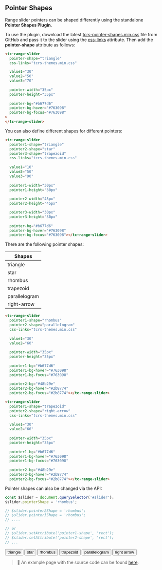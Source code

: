 ## Pointer Shapes

<div data-examples="pointer-shapes"></div>

Range slider pointers can be shaped differently using the standalone **Pointer Shapes Plugin**.

To use the plugin, download the latest [tcrs-pointer-shapes.min.css](https://github.com/mzusin/toolcool-range-slider/blob/main/dist/plugins/tcrs-pointer-shapes.min.css) file from GitHub and pass it to the slider using the [css-links](/pages/css-links.html) attribute. Then add the **pointer-shape** attribute as follows:


```html
<tc-range-slider 
  pointer-shape="triangle"
  css-links="tcrs-themes.min.css"

  value1="30"
  value2="50"
  value3="70"
  
  pointer-width="35px"
  pointer-height="35px"
  
  pointer-bg="#b677d6"
  pointer-bg-hover="#763098"
  pointer-bg-focus="#763098"
>
</tc-range-slider>
```

<div class="my-12 flex flex-col items-center">
    <tc-range-slider
        pointer-shape="triangle"
        css-links="/js/index.{% js-hash %}.css"
        value1="30"
        value2="50"
        value3="70"
        pointer-width="30px"
        pointer-height="30px"
        pointer-bg="#b677d6"
        pointer-bg-hover="#763098"
        pointer-bg-focus="#763098"></tc-range-slider>
</div>

You can also define different shapes for different pointers:

```html
<tc-range-slider
  pointer1-shape="triangle"
  pointer2-shape="star"
  pointer3-shape="trapezoid"
  css-links="tcrs-themes.min.css"
  
  value1="10"
  value2="50"
  value3="90"
  
  pointer1-width="30px"
  pointer1-height="30px"
  
  pointer2-width="45px"
  pointer2-height="45px"

  pointer3-width="30px"
  pointer3-height="30px"
  
  pointer-bg="#b677d6"
  pointer-bg-hover="#763098"
  pointer-bg-focus="#763098"></tc-range-slider>
```

<div class="my-12 flex flex-col items-center">
    <tc-range-slider
        pointer1-shape="triangle"
        pointer2-shape="star"
        pointer3-shape="trapezoid"
        css-links="/js/index.{% js-hash %}.css"
        value1="10"
        value2="50"
        value3="90"
        pointer1-width="30px"
        pointer1-height="30px"
        pointer2-width="45px"
        pointer2-height="45px"
        pointer3-width="30px"
        pointer3-height="30px"
        pointer-bg="#b677d6"
        pointer-bg-hover="#763098"
        pointer-bg-focus="#763098"></tc-range-slider>
</div>

There are the following pointer shapes:

| Shapes        | 
|---------------|
| triangle      |
| star          |
| rhombus       |
| trapezoid     |
| parallelogram |
| right-arrow   |

```html
<tc-range-slider
  pointer1-shape="rhombus"
  pointer2-shape="parallelogram"
  css-links="tcrs-themes.min.css"
  
  value1="30"
  value2="60"
  
  pointer-width="35px"
  pointer-height="35px"
  
  pointer1-bg="#b677d6"
  pointer1-bg-hover="#763098"
  pointer1-bg-focus="#763098"
  
  pointer2-bg="#48b29e"
  pointer2-bg-hover="#2b8774"
  pointer2-bg-focus="#2b8774"></tc-range-slider>
```

<div class="my-12 flex flex-col items-center">
    <tc-range-slider
        pointer1-shape="rhombus"
        pointer2-shape="parallelogram"
        css-links="/js/index.{% js-hash %}.css"
        value1="30"
        value2="60"
        pointer-width="35px"
        pointer-height="35px"
        pointer1-bg="#b677d6"
        pointer1-bg-hover="#763098"
        pointer1-bg-focus="#763098"
        pointer2-bg="#48b29e"
        pointer2-bg-hover="#2b8774"
        pointer2-bg-focus="#2b8774"></tc-range-slider>
</div>

```html
<tc-range-slider
  pointer1-shape="trapezoid"
  pointer2-shape="right-arrow"
  css-links="tcrs-themes.min.css"
  
  value1="30"
  value2="60"
  
  pointer-width="35px"
  pointer-height="35px"
  
  pointer1-bg="#b677d6"
  pointer1-bg-hover="#763098"
  pointer1-bg-focus="#763098"
  
  pointer2-bg="#48b29e"
  pointer2-bg-hover="#2b8774"
  pointer2-bg-focus="#2b8774"></tc-range-slider>
```

<div class="my-12 flex flex-col items-center">
    <tc-range-slider
        pointer1-shape="trapezoid"
        pointer2-shape="right-arrow"
        css-links="/js/index.{% js-hash %}.css"
        value1="30"
        value2="60"
        pointer-width="35px"
        pointer-height="35px"
        pointer1-bg="#b677d6"
        pointer1-bg-hover="#763098"
        pointer1-bg-focus="#763098"
        pointer2-bg="#48b29e"
        pointer2-bg-hover="#2b8774"
        pointer2-bg-focus="#2b8774"></tc-range-slider>
</div>

Pointer shapes can also be changed via the API:

```js
const $slider = document.querySelector('#slider');
$slider.pointerShape = 'rhombus';

// $slider.pointer2Shape = 'rhombus';
// $slider.pointer3Shape = 'rhombus';
// ....

// or
// $slider.setAttribute('pointer1-shape', 'rect');
// $slider.setAttribute('pointer2-shape', 'rect');
// ...
```

<div class="my-12 flex flex-col items-center">
    <tc-range-slider
        id="slider-12"
        pointer-shape="trapezoid"
        css-links="/js/index.{% js-hash %}.css"
        value1="30"
        value2="70"
        pointer-width="35px"
        pointer-height="35px"
        pointer1-bg="#b677d6"
        pointer1-bg-hover="#763098"
        pointer1-bg-focus="#763098"
        pointer2-bg="#48b29e"
        pointer2-bg-hover="#2b8774" 
        pointer2-bg-focus="#2b8774"></tc-range-slider>
    <div class="grid grid-cols-2 gap-4 items-center mt-8">
        <button id="shape-triangle-btn" type="button" class="group inline-flex items-center h-9 rounded-full text-sm font-semibold whitespace-nowrap px-3 focus:outline-none focus:ring-2 bg-sky-50 text-sky-600 hover:bg-sky-100 hover:text-sky-700 focus:ring-sky-600 mx-2 justify-center">triangle</button>
        <button id="shape-star-btn" type="button" class="group inline-flex items-center h-9 rounded-full text-sm font-semibold whitespace-nowrap px-3 focus:outline-none focus:ring-2 bg-sky-50 text-sky-600 hover:bg-sky-100 hover:text-sky-700 focus:ring-sky-600 mx-2 justify-center">star</button>
        <button id="shape-rhombus-btn" type="button" class="group inline-flex items-center h-9 rounded-full text-sm font-semibold whitespace-nowrap px-3 focus:outline-none focus:ring-2 bg-sky-50 text-sky-600 hover:bg-sky-100 hover:text-sky-700 focus:ring-sky-600 mx-2 justify-center">rhombus</button>
        <button id="shape-trapezoid-btn" type="button" class="group inline-flex items-center h-9 rounded-full text-sm font-semibold whitespace-nowrap px-3 focus:outline-none focus:ring-2 bg-sky-50 text-sky-600 hover:bg-sky-100 hover:text-sky-700 focus:ring-sky-600 mx-2 justify-center">trapezoid</button>
        <button id="shape-parallelogram-btn" type="button" class="group inline-flex items-center h-9 rounded-full text-sm font-semibold whitespace-nowrap px-3 focus:outline-none focus:ring-2 bg-sky-50 text-sky-600 hover:bg-sky-100 hover:text-sky-700 focus:ring-sky-600 mx-2 justify-center">parallelogram</button>
        <button id="shape-right-arrow-btn" type="button" class="group inline-flex items-center h-9 rounded-full text-sm font-semibold whitespace-nowrap px-3 focus:outline-none focus:ring-2 bg-sky-50 text-sky-600 hover:bg-sky-100 hover:text-sky-700 focus:ring-sky-600 mx-2 justify-center">right arrow</button>
    </div> 
</div>

> :pushpin: An example page with the source code can be found [here](https://github.com/mzusin/toolcool-range-slider/blob/main/examples/6-pointer-shapes.html).
